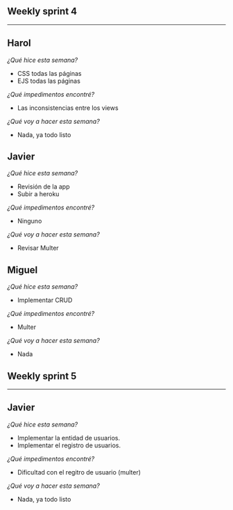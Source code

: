 Weekly sprint 4
----------------
----------------

Harol
--------
*¿Qué hice esta semana?*
- CSS todas las páginas
- EJS todas las páginas

*¿Qué impedimentos encontré?*
- Las inconsistencias entre los views

*¿Qué voy a hacer esta semana?*
- Nada, ya todo listo

Javier
------
*¿Qué hice esta semana?*
- Revisión de la app
- Subir a heroku

*¿Qué impedimentos encontré?*
- Ninguno

*¿Qué voy a hacer esta semana?*
- Revisar Multer 

Miguel
------
*¿Qué hice esta semana?*
- Implementar CRUD

*¿Qué impedimentos encontré?*
- Multer

*¿Qué voy a hacer esta semana?*
- Nada


Weekly sprint 5
----------------
----------------

Javier
------
*¿Qué hice esta semana?*
- Implementar la entidad de usuarios.
- Implementar el registro de usuarios.


*¿Qué impedimentos encontré?*
- Dificultad con el regitro de usuario (multer)

*¿Qué voy a hacer esta semana?*
- Nada, ya todo listo